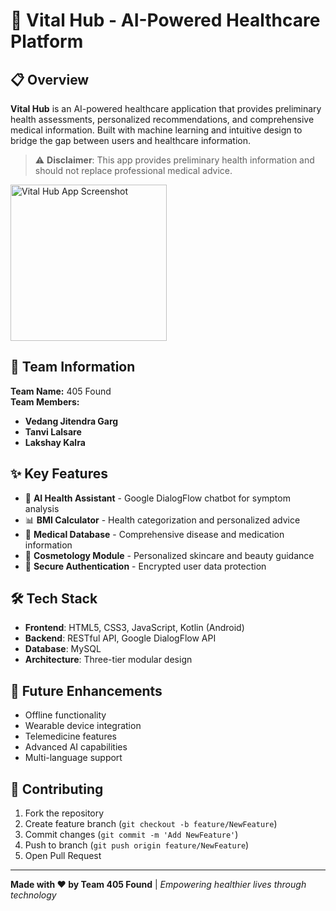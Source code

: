 # 🏥 Vital Hub - AI-Powered Healthcare Platform


## 📋 Overview

**Vital Hub** is an AI-powered healthcare application that provides preliminary health assessments, personalized recommendations, and comprehensive medical information. Built with machine learning and intuitive design to bridge the gap between users and healthcare information.

> ⚠️ **Disclaimer**: This app provides preliminary health information and should not replace professional medical advice.

<img src="https://github.com/user-attachments/assets/963ecb43-6cae-473c-905c-24b2f27ee66f" alt="Vital Hub App Screenshot" width="250">



## 👥 Team Information

**Team Name:** 405 Found  
**Team Members:**
- **Vedang Jitendra Garg**
- **Tanvi Lalsare**
- **Lakshay Kalra**

## ✨ Key Features

- 🤖 **AI Health Assistant** - Google DialogFlow chatbot for symptom analysis
- 📊 **BMI Calculator** - Health categorization and personalized advice
- 💊 **Medical Database** - Comprehensive disease and medication information
- 💄 **Cosmetology Module** - Personalized skincare and beauty guidance
- 🔐 **Secure Authentication** - Encrypted user data protection

## 🛠️ Tech Stack

- **Frontend**: HTML5, CSS3, JavaScript, Kotlin (Android)
- **Backend**: RESTful API, Google DialogFlow API
- **Database**: MySQL
- **Architecture**: Three-tier modular design

## 🔮 Future Enhancements

- Offline functionality
- Wearable device integration
- Telemedicine features
- Advanced AI capabilities
- Multi-language support

## 🤝 Contributing

1. Fork the repository
2. Create feature branch (`git checkout -b feature/NewFeature`)
3. Commit changes (`git commit -m 'Add NewFeature'`)
4. Push to branch (`git push origin feature/NewFeature`)
5. Open Pull Request

---

**Made with ❤️ by Team 405 Found** | *Empowering healthier lives through technology*
